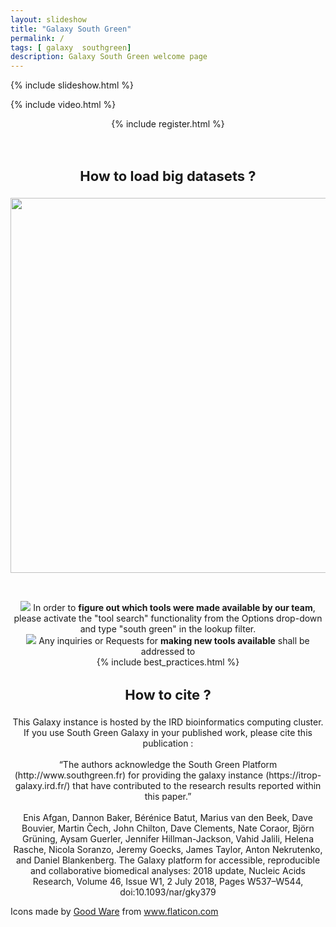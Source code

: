 ```yaml
---
layout: slideshow
title: "Galaxy South Green"
permalink: /
tags: [ galaxy  southgreen]
description: Galaxy South Green welcome page
---
```


{% include slideshow.html %}

{% include video.html %}

<div style='text-align:center;'>
    <div class='container' id='blackColorBlock'>
        {% include register.html %}
    </div>
    <p><br/></p>
    <div class='container' id='blackColorBlock'>
        <h3 style='font-size:22px;'>How to load big datasets ? </h3>
        <a target="_blank" href="http://galaxy.southgreen.fr/galaxy/u/dereeper/p/howtoload"><img src="{{ site.url }}/images/procedure_load_FTP.png" width="600"></a>
    </div>
    <p><br/></p>
    <div class="container">
        <div id='orangeColorBlock'>
            <img src="{{ site.url }}/images/bulb.png">&nbsp;In order to <b>figure out which tools were made available by our team</b>, please activate the "tool search" functionality from the Options drop-down and type "south green" in the lookup filter.
        </div>
        <div id='greenColorBlock'>
            <img src="{{ site.url }}/images/mail.gif">&nbsp;Any inquiries or Requests for <b>making new tools available</b> shall be addressed to
            <script language='javascript'>
                DOT = '.';
                AT = '@';
                DASH = '-';
                emailE = ('bioinfo' + AT + 'ird' + DOT + 'fr')
                document.write('<A HREF="mailto:' + emailE + '">' + emailE + '</a>');
            </script>
        </div>
    </div>
    <div class='container' id='blackColorBlock'>
        {% include best_practices.html %}
        <br/>
        <h3 style='font-size:22px;'>How to cite ? </h3>
        <p style='text-align=justify'>This Galaxy instance is hosted by the IRD bioinformatics computing cluster. If you use South Green Galaxy in your published work, please cite this publication :<br/><br/>
“The  authors  acknowledge  the  South  Green  Platform  (http://www.southgreen.fr)  for  providing  the  galaxy instance  (https://itrop-galaxy.ird.fr/)  that  have  contributed  to  the research results reported within this paper.”  
<br/><br/>
Enis Afgan, Dannon Baker, Bérénice Batut, Marius van den Beek, Dave Bouvier, Martin Čech, John Chilton, Dave Clements, Nate Coraor, Björn Grüning, Aysam Guerler, Jennifer Hillman-Jackson, Vahid Jalili, Helena Rasche, Nicola Soranzo, Jeremy Goecks, James Taylor, Anton Nekrutenko, and Daniel Blankenberg. The Galaxy platform for accessible, reproducible and collaborative biomedical analyses: 2018 update, Nucleic Acids Research, Volume 46, Issue W1, 2 July 2018, Pages W537–W544, doi:10.1093/nar/gky379
</p>
    </div>
</div>
<div>Icons made by <a href="https://www.flaticon.com/authors/good-ware" title="Good Ware">Good Ware</a> from <a href="https://www.flaticon.com/"     title="Flaticon">www.flaticon.com</a></div>

